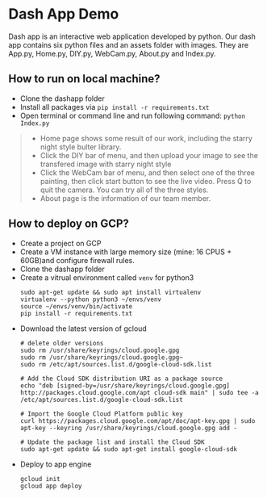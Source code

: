 # Dash App Demo
Dash app is an interactive web application developed by python. Our dash app contains six python files and an assets folder with images. They are App.py, Home.py, DIY.py, WebCam.py, About.py and Index.py. 

## How to run on local machine? 
- Clone the dashapp folder
- Install all packages via `pip install -r requirements.txt`
- Open terminal or command line and run following command: `python Index.py`
> * Home page shows some result of our work, including the starry night style bulter library.
> * Click the DIY bar of menu, and then upload your image to see the transfered image with starry night style
> * Click the WebCam bar of menu, and then select one of the three painting, then click start button to see the live video. Press Q to quit the camera. You can try all of the three styles.
> * About page is the information of our team member.

## How to deploy on GCP?
- Create a project on GCP
- Create a VM instance with large memory size (mine: 16 CPUS + 60GB)and configure firewall rules.
- Clone the dashapp folder
- Create a vitrual environment called `venv` for python3 
  ```
  sudo apt-get update && sudo apt install virtualenv
  virtualenv --python python3 ~/envs/venv
  source ~/envs/venv/bin/activate
  pip install -r requirements.txt
  ```
- Download the latest version of gcloud
  ```
  # delete older versions
  sudo rm /usr/share/keyrings/cloud.google.gpg
  sudo rm /usr/share/keyrings/cloud.google.gpg~ 
  sudo rm /etc/apt/sources.list.d/google-cloud-sdk.list

  # Add the Cloud SDK distribution URI as a package source
  echo "deb [signed-by=/usr/share/keyrings/cloud.google.gpg] http://packages.cloud.google.com/apt cloud-sdk main" | sudo tee -a /etc/apt/sources.list.d/google-cloud-sdk.list

  # Import the Google Cloud Platform public key
  curl https://packages.cloud.google.com/apt/doc/apt-key.gpg | sudo apt-key --keyring /usr/share/keyrings/cloud.google.gpg add -

  # Update the package list and install the Cloud SDK
  sudo apt-get update && sudo apt-get install google-cloud-sdk
  ```
- Deploy to app engine
  ```
  gcloud init
  gcloud app deploy
  ```